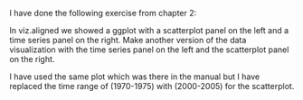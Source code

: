 I have done the following exercise from chapter 2:

In viz.aligned we showed a ggplot with a scatterplot panel on the left and a time series panel on the right. Make another version of the data visualization with the time series panel on the left and the scatterplot panel on the right.

I have used the same plot which was there in the manual but I have replaced the time range of (1970-1975) with (2000-2005) for the scatterplot. 